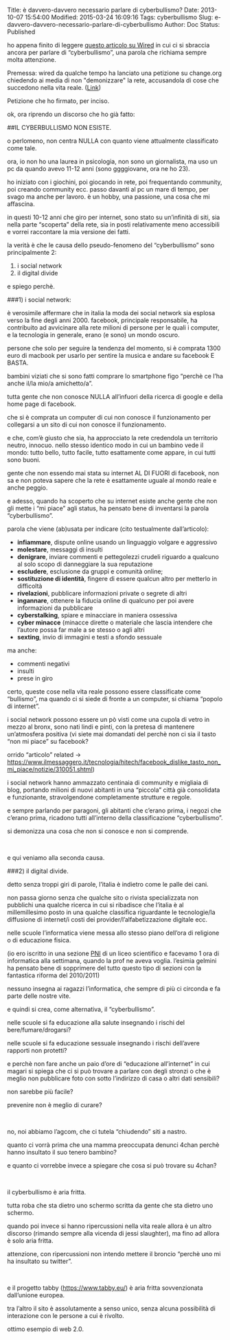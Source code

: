 Title: è davvero-davvero necessario parlare di cyberbullismo?
Date: 2013-10-07 15:54:00
Modified: 2015-03-24 16:09:16
Tags: cyberbullismo
Slug: e-davvero-davvero-necessario-parlare-di-cyberbullismo
Author: Doc
Status: Published

ho appena finito di leggere [questo articolo su
Wired](https://daily.wired.it/news/media/2013/10/07/necessario-parlare-cyberbullismo-violenza-rete-564732.html)
in cui ci si sbraccia ancora per parlare di “cyberbullismo”, una parola
che richiama sempre molta attenzione.

Premessa: wired da qualche tempo ha lanciato una petizione su
change.org chiedendo ai media di non "demonizzare" la rete, accusandola
di cose che succedono nella vita reale.
([Link](https://www.change.org/it/petizioni/cari-media-non-date-la-colpa-ad-ask-fm-e-al-web-per-il-cyberbullismo))

Petizione che ho firmato, per inciso.

ok, ora riprendo un discorso che ho già fatto:

##IL CYBERBULLISMO NON ESISTE.

o perlomeno, non centra NULLA con quanto viene attualmente
classificato come tale.

ora, io non ho una laurea in psicologia, non sono un giornalista,
ma uso un pc da quando avevo 11-12 anni (sono ggggiovane, ora ne ho
23).

ho iniziato con i giochini, poi giocando in rete, poi frequentando
community, poi creando community ecc.
passo davanti al pc un mare di tempo, per svago ma anche per
lavoro.
è un hobby, una passione, una cosa che mi affascina.

in questi 10-12 anni che giro per internet, sono stato su
un’infinità di siti, sia nella parte “scoperta” della rete, sia in posti
relativamente meno accessibili e vorrei raccontare la mia
versione dei fatti.

la verità è che le causa dello pseudo-fenomeno del “cyberbullismo”
sono principalmente 2:

1. i social network
2. il digital divide

e spiego perchè.


###1) i social network:

è verosimile affermare che in italia la moda dei social network sia esplosa verso la fine degli anni 2000. facebook, principale
responsabile, ha contribuito ad avvicinare alla rete milioni di persone
per le quali i computer, e la tecnologia in generale, erano (e sono) un
mondo oscuro.

persone che solo per seguire la tendenza del momento, si è
comprata 1300 euro di macbook per usarlo per sentire la musica e andare
su facebook E BASTA.

bambini viziati che si sono fatti comprare lo smartphone figo
“perchè ce l’ha anche il/la mio/a amichetto/a”.

tutta gente che non conosce NULLA all’infuori della ricerca di
google e della home page di facebook.

che si è comprata un computer di cui non conosce il funzionamento
per collegarsi a un sito di cui non conosce il funzionamento.

e che, com’è giusto che sia, ha approcciato la rete credendola un
territorio neutro, innocuo. nello stesso identico modo in cui un bambino
vede il mondo: tutto bello, tutto facile, tutto esattamente come appare,
in cui tutti sono buoni.

gente che non essendo mai stata su internet AL DI FUORI di
facebook, non sa e non poteva sapere che la rete è esattamente uguale al
mondo reale e anche peggio.

e adesso, quando ha scoperto che su internet esiste anche gente
che non gli mette i “mi piace” agli status, ha pensato bene di
inventarsi la parola “cyberbullismo”.

parola che viene (ab)usata per indicare (cito testualmente
dall’articolo):

<ul>
<li><strong>infiammare</strong>, dispute online usando un linguaggio volgare e aggressivo</li>
<li><strong>molestare</strong>, messaggi di insulti</li>
<li><strong>denigrare</strong>, inviare commenti e pettegolezzi crudeli riguardo a qualcuno al solo scopo di danneggiare la sua reputazione</li>
<li><strong>escludere</strong>, esclusione da gruppi e comunità online;   </li>
<li><strong>sostituzione di identità</strong>, fingere di essere qualcun altro per metterlo in difficoltà</li>
<li><strong>rivelazioni</strong>, pubblicare informazioni private o segrete di altri</li>
<li><strong>ingannare</strong>, ottenere la fiducia online di qualcuno per poi avere informazioni da pubblicare</li>
<li><strong>cyberstalking</strong>, spiare e minacciare in maniera ossessiva</li>
<li><strong>cyber minacce</strong> (minacce dirette o materiale che lascia intendere che l’autore possa far male a se stesso o agli altri</li>
<li><strong>sexting</strong>, invio di immagini e testi a sfondo sessuale</li>
</ul>

ma anche:

* commenti negativi
* insulti
* prese in giro

certo, queste cose nella vita reale possono essere classificate
come “bullismo”, ma quando ci si siede di fronte a un computer, si
chiama “popolo di internet”.

i social network possono essere un pò visti come una cupola di
vetro in mezzo al bronx, sono nati lindi e pinti, con la pretesa di
mantenere un’atmosfera positiva (vi siete mai domandati del perchè non
ci sia il tasto “non mi piace” su facebook?

orrido “articolo” related -> [](https://www.ilmessaggero.it/tecnologia/hitech/facebook_dislike_tasto_non_mi_piace/notizie/310051.shtml)<https://www.ilmessaggero.it/tecnologia/hitech/facebook_dislike_tasto_non_mi_piace/notizie/310051.shtml></a>)

i social network hanno ammazzato centinaia di community e migliaia
di blog, portando milioni di nuovi abitanti in una “piccola” città già
consolidata e funzionante, stravolgendone completamente strutture e
regole.

e sempre parlando per paragoni, gli abitanti che c’erano prima, i
negozi che c’erano prima, ricadono tutti all’interno della
classificazione “cyberbullismo”.

si demonizza una cosa che non si conosce e non si
comprende.

 

e qui veniamo alla seconda causa.

###2) il digital divide.

detto senza troppi giri di parole, l’italia è indietro come le
palle dei cani.

non passa giorno senza che qualche sito o rivista specializzata
non pubblichi una qualche ricerca in cui si ribadisce che l’italia è al
millemillesimo posto in una qualche classifica riguardante le
tecnologie/la diffusione di internet/i costi dei
provider/l’alfabetizzazione digitale ecc.

nelle scuole l’informatica viene messa allo stesso piano dell’ora
di religione o di educazione fisica.

(io ero iscritto in una sezione
[PNI](https://it.wikipedia.org/wiki/Piano_nazionale_informatica) di un
liceo scientifico e facevamo 1 ora di informatica alla settimana, quando
la prof ne aveva voglia. l’esimia gelmini ha pensato bene di sopprimere
del tutto questo tipo di sezioni con la fantastica riforma del
2010/2011)

nessuno insegna ai ragazzi l’informatica, che sempre di più ci
circonda e fa parte delle nostre vite.

e quindi si crea, come alternativa, il “cyberbullismo”.

nelle scuole si fa educazione alla salute insegnando i rischi del
bere/fumare/drogarsi?

nelle scuole si fa educazione sessuale insegnando i rischi
dell’avere rapporti non protetti?

e perchè non fare anche un paio d’ore di “educazione all’internet”
in cui magari si spiega che ci si può trovare a parlare con degli
stronzi o che è meglio non pubblicare foto con sotto l’indirizzo di casa
o altri dati sensibili?

non sarebbe più facile?

prevenire non è meglio di curare?

 

no, noi abbiamo l’agcom, che ci tutela “chiudendo” siti a
nastro.

quanto ci vorrà prima che una mamma preoccupata denunci 4chan
perchè hanno insultato il suo tenero bambino?

e quanto ci vorrebbe invece a spiegare che cosa si può trovare su
4chan?

 

il cyberbullismo è aria fritta.

tutta roba che sta dietro uno schermo scritta da gente che sta
dietro uno schermo.

quando poi invece si hanno ripercussioni nella vita reale allora è
un altro discorso (rimando sempre alla vicenda di jessi slaughter), ma
fino ad allora è solo aria fritta.

attenzione, con ripercussioni non intendo mettere il broncio
“perchè uno mi ha insultato su twitter”.

 

e il progetto tabby (<https://www.tabby.eu/>) è aria fritta
sovvenzionata dall’unione europea.

tra l’altro il sito è assolutamente a senso unico, senza alcuna
possibilità di interazione con le persone a cui è rivolto.

ottimo esempio di web 2.0.
